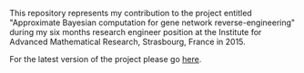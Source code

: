 This repository represents my contribution to the project entitled "Approximate Bayesian computation for gene network reverse-engineering" during my six months research engineer position at the Institute for Advanced Mathematical Research, Strasbourg, France in 2015. 

For the latest version of the project please go [here](https://user2021.r-project.org/participation/technical_notes/t164/technote/).
